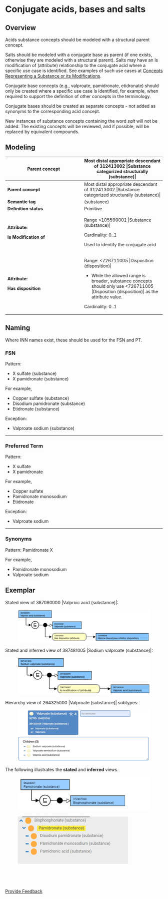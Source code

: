 # Conjugate acids, bases and salts

## Overview

Acids substance concepts should be modeled with a structural parent concept.

Salts should be modeled with a conjugate base as parent (if one exists, otherwise they are modeled with a structural parent). Salts may have an Is modification of (attribute) relationship to the conjugate acid where a specific use case is identified. See examples of such use cases at [Concepts Representing a Substance or its Modifications](../guidelines-for-substance-hierarchy-grouper-concepts/concepts-representing-a-substance-or-its-modifications.md).

Conjugate base concepts (e.g., valproate, pamidronate, etidronate) should only be created where a specific use case is identified, for example, when required to support the definition of other concepts in the terminology.

Conjugate bases should be created as separate concepts - not added as synonyms to the corresponding acid concept.

New instances of substance concepts containing the word _salt_ will not be added. The existing concepts will be reviewed, and if possible, will be replaced by equivalent compounds.

## Modeling

<table data-header-hidden><thead><tr><th width="231.39453125">Parent concept</th><th>Most distal appropriate descendant of 312413002 |Substance categorized structurally (substance)|</th></tr></thead><tbody><tr><td><strong>Parent concept</strong></td><td>Most distal appropriate descendant of 312413002 |Substance categorized structurally (substance)|</td></tr><tr><td><strong>Semantic tag</strong></td><td>(substance)</td></tr><tr><td><strong>Definition status</strong></td><td>Primitive</td></tr><tr><td><p><strong>Attribute:</strong></p><p><strong>Is Modification of</strong></p></td><td><p>Range &#x3C;105590001 |Substance (substance)|</p><p>Cardinality: 0..1</p><p>Used to identify the conjugate acid</p></td></tr><tr><td><p><strong>Attribute:</strong></p><p><strong>Has disposition</strong></p></td><td><p>Range: &#x3C;726711005 |Disposition (disposition)|</p><ul><li>While the allowed range is broader, substance concepts should only use &#x3C;726711005 |Disposition (disposition)| as the attribute value.</li></ul><p>Cardinality: 0..1</p></td></tr></tbody></table>

## Naming

Where INN names exist, these should be used for the FSN and PT.

### FSN

Pattern:

* X sulfate (substance)
* X pamidronate (substance)

For example,

* Copper sulfate (substance)
* Disodium pamidronate (substance)
* Etidronate (substance)

Exception:

* Valproate sodium (substance)

***

### Preferred Term

Pattern:

* X sulfate
* X pamidronate

For example,

* Copper sulfate
* Pamidronate monosodium
* Etidronate

Exception:

* Valproate sodium

***

### Synonyms

Pattern: Pamidronate X

For example,

* Pamidronate monosodium
* Valproate sodium

## Exemplar

Stated view of 387080000 |Valproic acid (substance)|:

<figure><img src="../../../../../../.gitbook/assets/image (133).png" alt=""><figcaption></figcaption></figure>

Stated and inferred view of 387481005 |Sodium valproate (substance)|:

<figure><img src="../../../../../../.gitbook/assets/image (134).png" alt=""><figcaption></figcaption></figure>

Hierarchy view of 264325000 |Valproate (substance)| subtypes:

<figure><img src="../../../../../../.gitbook/assets/image (135).png" alt=""><figcaption></figcaption></figure>

The following illustrates the **stated** and **inferred** views.

<div align="left"><figure><img src="../../../../../../.gitbook/assets/image (136).png" alt=""><figcaption></figcaption></figure></div>

<div align="left"><figure><img src="../../../../../../.gitbook/assets/image (137).png" alt=""><figcaption></figcaption></figure></div>

<figure><img src="../../../../../../authoring/substance/images/174691578.png" alt=""><figcaption></figcaption></figure>

<figure><img src="../../../../../../authoring/substance/images/174691579.png" alt=""><figcaption></figcaption></figure>

<a href="https://docs.google.com/forms/d/e/1FAIpQLScTmbZIf0UEQwYDkY27EEWBkaiYkHSbR0_9DmFrMLXoQLyL7Q/viewform?usp=pp_url&#x26;entry.1767247133=SCT+Editorial+Guide&#x26;entry.670899847=Conjugate%20acids%2C%20bases%20and%20salts" class="button primary">Provide Feedback</a>
